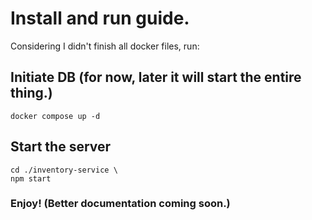 # Install and run guide.

Considering I didn't finish all docker files, run:

## Initiate DB (for now, later it will start the entire thing.)
    docker compose up -d


## Start the server
    cd ./inventory-service \
    npm start


### Enjoy! (Better documentation coming soon.)